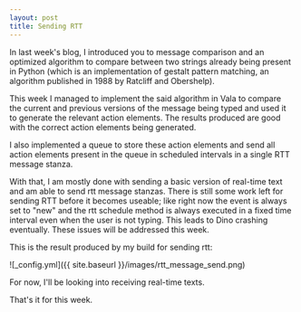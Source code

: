 ```yaml
---
layout: post
title: Sending RTT
---
```


In last week's blog, I introduced you to message comparison and an optimized algorithm to compare between two strings already being present in Python (which is an implementation of gestalt pattern matching,  an algorithm published in 1988 by Ratcliff and Obershelp).

This week I managed to implement the said algorithm in Vala to compare the current and previous versions of the message being typed and used it to generate the relevant action elements. The results produced are good with the correct action elements being generated.

I also implemented a queue to store these action elements and send all action elements present in the queue in scheduled intervals in a single RTT message stanza.

With that, I am mostly done with sending a basic version of real-time text and am able to send rtt message stanzas. There is still some work left for sending RTT before it becomes useable; like right now the event is always set to "new" and the rtt schedule method is always executed in a fixed time interval even when the user is not typing. This leads to Dino crashing eventually. These issues will be addressed this week.

This is the result produced by my build for sending rtt:

![_config.yml]({{ site.baseurl }}/images/rtt_message_send.png) 

For now, I'll be looking into receiving real-time texts.

That's it for this week.

